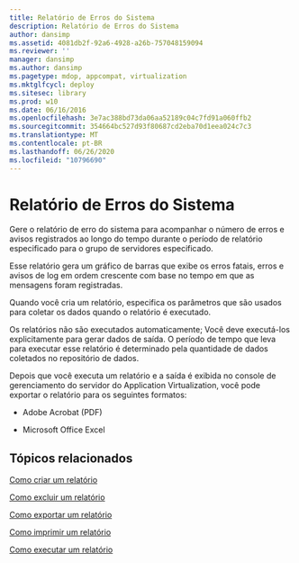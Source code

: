 ```yaml
---
title: Relatório de Erros do Sistema
description: Relatório de Erros do Sistema
author: dansimp
ms.assetid: 4081db2f-92a6-4928-a26b-757048159094
ms.reviewer: ''
manager: dansimp
ms.author: dansimp
ms.pagetype: mdop, appcompat, virtualization
ms.mktglfcycl: deploy
ms.sitesec: library
ms.prod: w10
ms.date: 06/16/2016
ms.openlocfilehash: 3e7ac388bd73da06aa52189c04c7fd91a060ffb2
ms.sourcegitcommit: 354664bc527d93f80687cd2eba70d1eea024c7c3
ms.translationtype: MT
ms.contentlocale: pt-BR
ms.lasthandoff: 06/26/2020
ms.locfileid: "10796690"
---
```

# Relatório de Erros do Sistema


Gere o relatório de erro do sistema para acompanhar o número de erros e avisos registrados ao longo do tempo durante o período de relatório especificado para o grupo de servidores especificado.

Esse relatório gera um gráfico de barras que exibe os erros fatais, erros e avisos de log em ordem crescente com base no tempo em que as mensagens foram registradas.

Quando você cria um relatório, especifica os parâmetros que são usados para coletar os dados quando o relatório é executado.

Os relatórios não são executados automaticamente; Você deve executá-los explicitamente para gerar dados de saída. O período de tempo que leva para executar esse relatório é determinado pela quantidade de dados coletados no repositório de dados.

Depois que você executa um relatório e a saída é exibida no console de gerenciamento do servidor do Application Virtualization, você pode exportar o relatório para os seguintes formatos:

-   Adobe Acrobat (PDF)

-   Microsoft Office Excel

## Tópicos relacionados


[Como criar um relatório](how-to-create-a-reportserver.md)

[Como excluir um relatório](how-to-delete-a-reportserver.md)

[Como exportar um relatório](how-to-export-a-reportserver.md)

[Como imprimir um relatório](how-to-print-a-reportserver.md)

[Como executar um relatório](how-to-run-a-reportserver.md)

 

 





